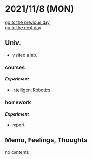 # 2021/11/8 (MON)

<div class="date_jumper">
  <a class="link_wrapper" href="./7th.md"><div class="button">go to the previous day</div></a>
  <a class="link_wrapper" href="./9th.md"><div class="button">go to the next day</div></a>
</div>

## Univ.
- visited a lab.

### courses
#### *Experiment*
- Intelligent Robotics

### homework
#### *Experiment*
- report

## Memo, Feelings, Thoughts
no contents
